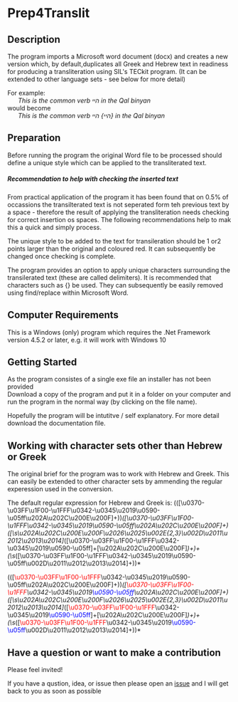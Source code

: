 # Prep4Translit
## Description

The program imports a Microsoft word document (docx) and creates a new version which, by default,duplicates all Greek and Hebrew text in readiness for producing a transliteration using SIL's TECkit program. (It can be extended to other language sets - see below for more detail)

For example:    
*&nbsp;&nbsp;&nbsp;&nbsp;&nbsp;&nbsp;This is the common verb היי in the Qal binyan*       
would become    
*&nbsp;&nbsp;&nbsp;&nbsp;&nbsp;&nbsp;This is the common verb היי} היי} in the Qal binyan*

## Preparation
Before running the program the original Word file to be processed should define a unique style which can be applied to the transliterated text. 

##### Recommendation to help with checking the inserted text
From practical application of the program it has been found that on 0.5% of occassions the transilterated text is not seperated form teh previous text by a space - therefore the result of applying the transliteration needs checking for correct insertion os spaces. The following recommendations help to mak this a quick and simply process.  

The unique style to be added to the text for transileration should be 1 or2 points larger than the original and coloured red. It can subsequently be changed once checking is complete.

The program provides an option to apply unique characters surrounding the transilerated text (these are called delimiters). It is recommended that characters such as {} be used. They can subsequently be easily removed using find/replace within Microsoft Word.
   
## Computer Requirements

This is a Windows (only) program which requires the .Net Framework version 4.5.2 or later, e.g. it will work with Windows 10

## Getting Started

As the program consistes of a single exe file an installer has not been provided</br>
Download a copy of the program and put it in a folder on your computer and run the program in the normal way (by clicking on the file name).

Hopefully the program will be intutitve / self explanatory. For more detail download the documentation file.

## Working with character sets other than Hebrew or Greek

The original brief for the program was to work with Hebrew and Greek. This can easily be extended to other character sets by ammending the regular experession used in the conversion.

The default regular expression for Hebrew and Greek is:
(\([\u0370-\u03FF\u1F00-\u1FFF\u0342-\u0345\u2019\u0590-\u05ff\u202A\u202C\u200E\u200F]+\))*([\u0370-\u03FF\u1F00-\u1FFF\u0342-\u0345\u2019\u0590-\u05ff\u202A\u202C\u200E\u200F]+)([\s\u202A\u202C\u200E\u200F\u2026\u2025\u002E{2,3}\u002D\u2011\u2012\u2013\u2014]*([\u0370-\u03FF\u1F00-\u1FFF\u0342-\u0345\u2019\u0590-\u05ff]+[\u202A\u202C\u200E\u200F]*)+)+(\s*\([\u0370-\u03FF\u1F00-\u1FFF\u0342-\u0345\u2019\u0590-\u05ff\u002D\u2011\u2012\u2013\u2014]+\))*

(\([<span style="color:red">\u0370-\u03FF\u1F00-\u1FFF</span>\u0342-\u0345\u2019\u0590-\u05ff\u202A\u202C\u200E\u200F]+\))*([<span style="color:red">\u0370-\u03FF\u1F00-\u1FFF</span>\u0342-\u0345\u2019<span style="color:blue">\u0590-\u05ff</span>\u202A\u202C\u200E\u200F]+)([\s\u202A\u202C\u200E\u200F\u2026\u2025\u002E{2,3}\u002D\u2011\u2012\u2013\u2014]*([<span style="color:red">\u0370-\u03FF\u1F00-\u1FFF</span>\u0342-\u0345\u2019<span style="color:blue">\u0590-\u05ff</span>]+[\u202A\u202C\u200E\u200F]*)+)+(\s*\([<span style="color:red">\u0370-\u03FF\u1F00-\u1FFF</span>\u0342-\u0345\u2019<span style="color:blue">\u0590-\u05ff</span>\u002D\u2011\u2012\u2013\u2014]+\))*

## Have a question or want to make a contribution

Please feel invited!

If you have a qustion, idea, or issue then please open an [issue](https://github.com/mauricemanktelow/Prep4Translit/issues) and I will get back to you as soon as possible
